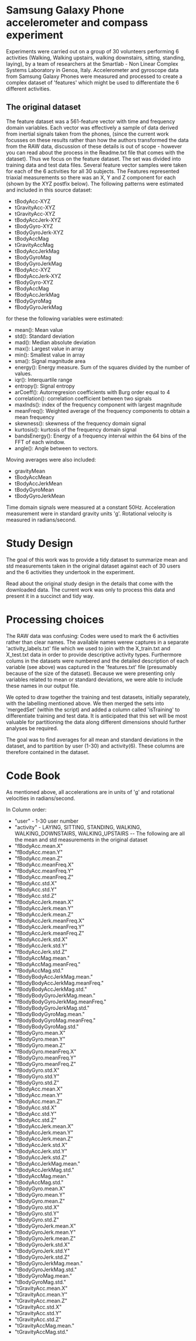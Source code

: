 # Samsung Galaxy Phone accelerometer and compass experiment


Experiments were carried out on a group of 30 volunteers performing 6 activities (Walking, Walking upstairs, walking downstairs, sitting, standing, laying), by a team of researchers at the Smartlab - Non Linear Complex Systems Laboratory in Genoa, Italy.  Accelerometer and gyroscope data from Samsung Galaxy Phones were measured and processed to create a complex dataset of 'features' which might be used to differentiate the 6 different activities. 


## The original dataset
The feature dataset was a 561-feature vector with time and frequency domain variables. Each vector was effectively a sample of data derived from inertial signals taken from the phones, (since the current work focusses on these results rather than how the authors transformed the data from the RAW data, discussion of these details is out of scope - however you can read about the process in the Readme.txt file that comes with the dataset).  Thus we focus on the feature dataset.  The set was divided into training data and test data files.  Several feature vector samples were taken for each of the 6 activities for all 30 subjects. The Features represented triaxial measurements so there was an X, Y and Z component for each (shown by the XYZ postfix below).  The following patterns were estimated and included in this source dataset:

* tBodyAcc-XYZ
* tGravityAcc-XYZ
* tGravityAcc-XYZ
* tBodyAccJerk-XYZ
* tBodyGyro-XYZ
* tBodyGyroJerk-XYZ
* tBodyAccMag
* tGravityAccMag
* tBodyAccJerkMag
* tBodyGyroMag
* tBodyGyroJerkMag
* fBodyAcc-XYZ
* fBodyAccJerk-XYZ
* fBodyGyro-XYZ
* fBodyAccMag
* fBodyAccJerkMag
* fBodyGyroMag
* fBodyGyroJerkMag

for these the following variables were estimated:
* mean(): Mean value
* std(): Standard deviation
* mad(): Median absolute deviation 
* max(): Largest value in array
* min(): Smallest value in array
* sma(): Signal magnitude area
* energy(): Energy measure. Sum of the squares divided by the number of values. 
* iqr(): Interquartile range 
* entropy(): Signal entropy
* arCoeff(): Autorregresion coefficients with Burg order equal to 4
* correlation(): correlation coefficient between two signals
* maxInds(): index of the frequency component with largest magnitude
* meanFreq(): Weighted average of the frequency components to obtain a mean frequency
* skewness(): skewness of the frequency domain signal 
* kurtosis(): kurtosis of the frequency domain signal 
* bandsEnergy(): Energy of a frequency interval within the 64 bins of the FFT of each window.
* angle(): Angle between to vectors.

Moving averages were also included:
* gravityMean
* tBodyAccMean
* tBodyAccJerkMean
* tBodyGyroMean
* tBodyGyroJerkMean

Time domain signals were measured at a constant 50Hz.  Acceleration measurement were in standard gravity units 'g'.  Rotational velocity is measured in radians/second.

# Study Design

The goal of this work was to provide a tidy dataset to summarize mean and std measurements taken in the original dataset against each of 30 users and the 6 activities they undertook in the experiment.

Read about the original study design in the details that come with the downloaded data.  The current work was only to process this data and present it in a succinct and tidy way.

# Processing choices
The RAW data was confusing: Codes were used to mark the 6 activities rather than clear names.  The available names werew captures in a separate 'activity_labels.txt' file which we used to join with the X_train.txt and X_test.txt data in order to provide descriptive activity types.  Furthermore colums in the datasets were numbered and the detailed description of each variable (see above) was captured in the 'features.txt' file (presumably because of the size of the dataset).  Because we were presenting only variables related to mean or standard deviations, we were able to include these names in our output file.

We opted to draw together the training and test datasets, initially separately, with the labelling mentioned above.  We then merged the sets into 'mergedSet' (within the script) and added a column called 'isTraining' to differentiate training and test data.  It is anticipated that this set will be most valuable for partitioning the data along different dimensions should further analyses be required.

The goal was to find averages for all mean and standard deviations in the dataset, and to partition by user (1-30) and activity(6). These columns are therefore contained in the dataset.

# Code Book
As mentioned above, all accelerations are in units of 'g' and rotational velocities in radians/second.

In Column order:
* "user" - 1-30 user number
* "activity" - LAYING, SITTING, STANDING, WALKING, WALKING_DOWNSTAIRS, WALKING_UPSTAIRS
-- The following are all the mean and std measurements in the original dataset
* "fBodyAcc.mean.X" 
* "fBodyAcc.mean.Y" 
* "fBodyAcc.mean.Z" 
* "fBodyAcc.meanFreq.X" 
* "fBodyAcc.meanFreq.Y" 
* "fBodyAcc.meanFreq.Z" 
* "fBodyAcc.std.X" 
* "fBodyAcc.std.Y" 
* "fBodyAcc.std.Z" 
* "fBodyAccJerk.mean.X" 
* "fBodyAccJerk.mean.Y" 
* "fBodyAccJerk.mean.Z" 
* "fBodyAccJerk.meanFreq.X" 
* "fBodyAccJerk.meanFreq.Y" 
* "fBodyAccJerk.meanFreq.Z" 
* "fBodyAccJerk.std.X" 
* "fBodyAccJerk.std.Y" 
* ”fBodyAccJerk.std.Z" 
* "fBodyAccMag.mean." 
* "fBodyAccMag.meanFreq." 
* ”fBodyAccMag.std." 
* "fBodyBodyAccJerkMag.mean." 
* "fBodyBodyAccJerkMag.meanFreq." 
* "fBodyBodyAccJerkMag.std." 
* "fBodyBodyGyroJerkMag.mean." 
* "fBodyBodyGyroJerkMag.meanFreq." 
* "fBodyBodyGyroJerkMag.std." 
* "fBodyBodyGyroMag.mean." 
* "fBodyBodyGyroMag.meanFreq." 
* "fBodyBodyGyroMag.std." 
* "fBodyGyro.mean.X" 
* "fBodyGyro.mean.Y" 
* "fBodyGyro.mean.Z" 
* "fBodyGyro.meanFreq.X" 
* "fBodyGyro.meanFreq.Y" 
* "fBodyGyro.meanFreq.Z" 
* "fBodyGyro.std.X" 
* "fBodyGyro.std.Y" 
* "fBodyGyro.std.Z" 
* "tBodyAcc.mean.X" 
* "tBodyAcc.mean.Y" 
* "tBodyAcc.mean.Z" 
* "tBodyAcc.std.X" 
* "tBodyAcc.std.Y" 
* "tBodyAcc.std.Z" 
* "tBodyAccJerk.mean.X" 
* "tBodyAccJerk.mean.Y" 
* "tBodyAccJerk.mean.Z" 
* "tBodyAccJerk.std.X" 
* "tBodyAccJerk.std.Y" 
* "tBodyAccJerk.std.Z" 
* "tBodyAccJerkMag.mean." 
* "tBodyAccJerkMag.std." 
* "tBodyAccMag.mean." 
* "tBodyAccMag.std." 
* "tBodyGyro.mean.X" 
* "tBodyGyro.mean.Y" 
* "tBodyGyro.mean.Z" 
* "tBodyGyro.std.X" 
* "tBodyGyro.std.Y" 
* "tBodyGyro.std.Z" 
* "tBodyGyroJerk.mean.X" 
* "tBodyGyroJerk.mean.Y" 
* "tBodyGyroJerk.mean.Z" 
* "tBodyGyroJerk.std.X" 
* "tBodyGyroJerk.std.Y" 
* "tBodyGyroJerk.std.Z" 
* "tBodyGyroJerkMag.mean." 
* "tBodyGyroJerkMag.std." 
* "tBodyGyroMag.mean." 
* "tBodyGyroMag.std." 
* "tGravityAcc.mean.X" 
* "tGravityAcc.mean.Y" 
* "tGravityAcc.mean.Z" 
* "tGravityAcc.std.X" 
* "tGravityAcc.std.Y" 
* "tGravityAcc.std.Z" 
* "tGravityAccMag.mean." 
* "tGravityAccMag.std."


